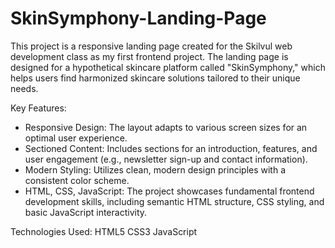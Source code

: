 # SkinSymphony-Landing-Page
This project is a responsive landing page created for the Skilvul web development class as my first frontend project. The landing page is designed for a hypothetical skincare platform called "SkinSymphony," which helps users find harmonized skincare solutions tailored to their unique needs.

Key Features:
- Responsive Design: The layout adapts to various screen sizes for an optimal user experience.
- Sectioned Content: Includes sections for an introduction, features, and user engagement (e.g., newsletter sign-up and contact information).
- Modern Styling: Utilizes clean, modern design principles with a consistent color scheme.
- HTML, CSS, JavaScript: The project showcases fundamental frontend development skills, including semantic HTML structure, CSS styling, and basic JavaScript interactivity.

Technologies Used:
HTML5
CSS3
JavaScript
